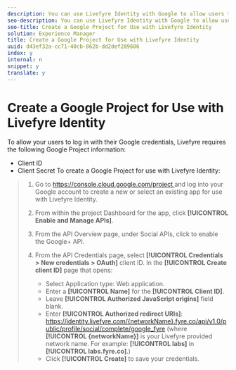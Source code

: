 ```yaml
---
description: You can use Livefyre Identity with Google to allow users to use their Google logins to interact with Apps on your site.
seo-description: You can use Livefyre Identity with Google to allow users to use their Google logins to interact with Apps on your site.
seo-title: Create a Google Project for Use with Livefyre Identity
solution: Experience Manager
title: Create a Google Project for Use with Livefyre Identity
uuid: d43ef32a-cc71-40cb-862b-dd2def289606
index: y
internal: n
snippet: y
translate: y
---
```


# Create a Google Project for Use with Livefyre Identity

To allow your users to log in with their Google credentials, Livefyre requires the following Google Project information:

* Client ID
* Client Secret
To create a Google Project for use with Livefyre Identity:

>1. Go to [ https://console.cloud.google.com/project ](https://console.cloud.google.com/project) and log into your Google account to create a new or select an existing app for use with Livefyre Identity.
>1. From within the project Dashboard for the app, click **[!UICONTROL  Enable and Manage APIs]**.
>1. From the API Overview page, under Social APIs, click to enable the Google+ API.
>1. From the API Credentials page, select **[!UICONTROL  Credentials > New credentials > OAuth]** client ID. In the **[!UICONTROL  Create client ID]** page that opens:
>    
>    * Select Application type: Web application.
>    * Enter a **[!UICONTROL  Name]** for the **[!UICONTROL  Client ID]**.
>    * Leave **[!UICONTROL  Authorized JavaScript origins]** field blank.
>    * Enter **[!UICONTROL  Authorized redirect URIs]**: https://identity.livefyre.com/{networkName}.fyre.co/api/v1.0/public/profile/social/complete/google_fyre (where **[!UICONTROL  {networkName}]** is your Livefyre provided network name. For example: **[!UICONTROL  labs]** in **[!UICONTROL  labs.fyre.co]**.)
>    * Click **[!UICONTROL  Create]** to save your credentials.
>    
